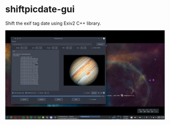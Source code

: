 # shiftpicdate-gui
Shift the exif tag date using Exiv2 C++ library.

![shiftpicdate-gui](doc/shiftpicdate-gui.png)
